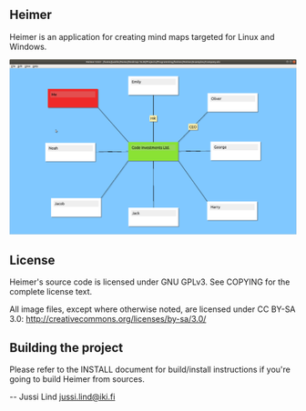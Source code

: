 ## Heimer

Heimer is an application for creating mind maps targeted for Linux and Windows.

![Heimer screenshot](/screenshots/Company.png?raw=true)

## License

Heimer's source code is licensed under GNU GPLv3. 
See COPYING for the complete license text.

All image files, except where otherwise noted, are licensed under
CC BY-SA 3.0: http://creativecommons.org/licenses/by-sa/3.0/

## Building the project

Please refer to the INSTALL document for build/install instructions if you're
going to build Heimer from sources.

-- Jussi Lind <jussi.lind@iki.fi>

